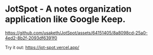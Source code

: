 # JotSpot - A notes organization application like Google Keep.


https://github.com/usaketh/JotSpot/assets/64151405/8a8098cd-25a0-4ed2-8b2f-2093df6391f0

Try it out: https://jot-spot.vercel.app/




